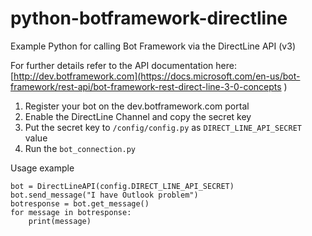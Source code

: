 # python-botframework-directline
Example Python for calling Bot Framework via the DirectLine API (v3)

For further details refer to the API documentation here: 
[http://dev.botframework.com](https://docs.microsoft.com/en-us/bot-framework/rest-api/bot-framework-rest-direct-line-3-0-concepts
)
1. Register your bot on the dev.botframework.com portal
2. Enable the DirectLine Channel and copy the secret key
3. Put the secret key to `/config/config.py` as `DIRECT_LINE_API_SECRET` value
4. Run the `bot_connection.py`

Usage example

```
bot = DirectLineAPI(config.DIRECT_LINE_API_SECRET)
bot.send_message("I have Outlook problem")
botresponse = bot.get_message()
for message in botresponse:
    print(message)
```

